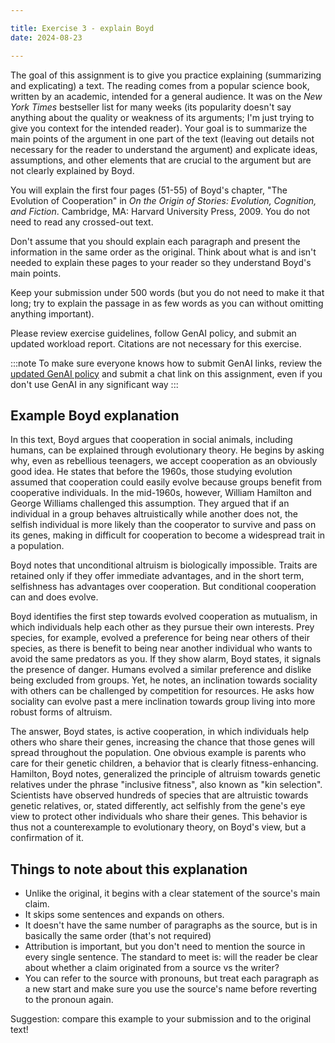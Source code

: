 ```yaml
---

title: Exercise 3 - explain Boyd
date: 2024-08-23

---
```


The goal of this assignment is to give you practice explaining (summarizing and explicating) a text. The reading comes from a popular science book, written by an academic, intended for a general audience. It was on the _New York Times_ bestseller list for many weeks (its popularity doesn't say anything about the quality or weakness of its arguments; I'm just trying to give you context for the intended reader). Your goal is to summarize the main points of the argument in one part of the text (leaving out details not necessary for the reader to understand the argument) and explicate ideas, assumptions, and other elements that are crucial to the argument but are not clearly explained by Boyd.

You will explain the first four pages (51-55) of Boyd's chapter, "The Evolution of Cooperation" in _On the Origin of Stories: Evolution, Cognition, and Fiction_. Cambridge, MA: Harvard University Press, 2009. You do not need to read any crossed-out text.

Don't assume that you should explain  each paragraph and present the information in the same order as the original. Think about what is and isn't needed to explain these pages to your reader so they understand Boyd's main points.

Keep your submission under 500 words (but you do not need to make it that long; try to explain the passage in as few words as you can without omitting anything important).

Please review exercise guidelines, follow GenAI policy, and submit an updated workload report. Citations are not necessary for this exercise.

:::note
To make sure everyone knows how to submit GenAI links, review the [updated GenAI policy](../course-info/gen-ai-policy) and submit a chat link on this assignment, even if you don't use GenAI in any significant way
:::

## Example Boyd explanation

In this text, Boyd argues that cooperation in social animals, including humans, can be explained through evolutionary theory. He begins by asking why, even as rebellious teenagers, we accept cooperation as an obviously good idea. He states that before the 1960s, those studying evolution assumed that cooperation could easily evolve because groups benefit from cooperative individuals. In the mid-1960s, however, William Hamilton and George Williams challenged this assumption. They argued that if an individual in a group behaves altruistically while another does not, the selfish individual is more likely than the cooperator to survive and pass on its genes, making in difficult for cooperation to become a widespread trait in a population.

Boyd notes that unconditional altruism is biologically impossible. Traits are retained only if they offer immediate advantages, and in the short term, selfishness has advantages over cooperation. But  conditional cooperation can and does evolve.

Boyd identifies the first step towards evolved cooperation as mutualism, in which individuals  help each other as they pursue their own interests. Prey species, for example, evolved a preference for being near others of their species, as there is benefit to being near another individual who wants to avoid the same predators as you. If they show alarm, Boyd states, it signals the presence of danger. Humans evolved a similar preference and dislike being excluded from groups. Yet, he notes, an inclination towards sociality with others can be challenged by competition for resources. He asks how sociality can evolve past a mere inclination towards group living into more robust forms of altruism.

The answer, Boyd states, is active cooperation, in which individuals help others who share their genes, increasing the chance that those genes will spread throughout the population. One obvious example is parents who care for their genetic children, a behavior that is clearly fitness-enhancing. Hamilton, Boyd notes, generalized the principle of altruism towards genetic relatives under the phrase "inclusive fitness", also known as "kin selection". Scientists have observed hundreds of species that are altruistic towards genetic relatives, or, stated differently, act selfishly from the gene's eye view to protect other individuals who share their genes. This behavior is thus not a counterexample to evolutionary theory, on Boyd's view, but a confirmation of it.

## Things to note about this explanation

- Unlike the original, it begins with a clear statement of the source's main claim.
- It skips some sentences and expands on others.
- It doesn't have the same number of paragraphs as the source, but is in basically the same order (that's not required)
- Attribution is important, but you don't need to mention the source in every single sentence. The standard to meet is: will the reader be clear about whether a claim originated from a source vs the writer?
- You can refer to the source with pronouns, but treat each paragraph as a new start and make sure you use the source's name before reverting to the pronoun again.

Suggestion: compare this example to your submission and to the original text!
